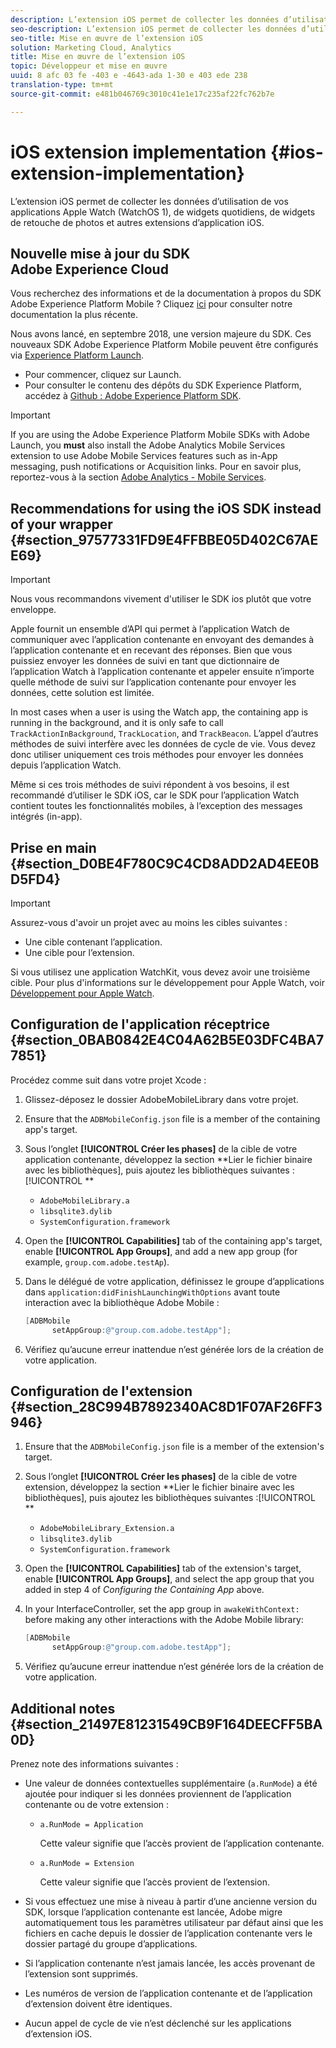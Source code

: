 ```yaml
---
description: L’extension iOS permet de collecter les données d’utilisation de vos applications Apple Watch (WatchOS 1), de widgets quotidiens, de widgets de retouche de photos et autres extensions d’application iOS.
seo-description: L’extension iOS permet de collecter les données d’utilisation de vos applications Apple Watch (WatchOS 1), de widgets quotidiens, de widgets de retouche de photos et autres extensions d’application iOS.
seo-title: Mise en œuvre de l’extension iOS
solution: Marketing Cloud, Analytics
title: Mise en œuvre de l’extension iOS
topic: Développeur et mise en œuvre
uuid: 8 afc 03 fe -403 e -4643-ada 1-30 e 403 ede 238
translation-type: tm+mt
source-git-commit: e481b046769c3010c41e1e17c235af22fc762b7e

---
```



# iOS extension implementation {#ios-extension-implementation}

L’extension iOS permet de collecter les données d’utilisation de vos applications Apple Watch (WatchOS 1), de widgets quotidiens, de widgets de retouche de photos et autres extensions d’application iOS.

## Nouvelle mise à jour du SDK Adobe Experience Cloud

Vous recherchez des informations et de la documentation à propos du SDK Adobe Experience Platform Mobile ? Cliquez [ici](https://aep-sdks.gitbook.io/docs/) pour consulter notre documentation la plus récente.

Nous avons lancé, en septembre 2018, une version majeure du SDK. Ces nouveaux SDK Adobe Experience Platform Mobile peuvent être configurés via [Experience Platform Launch](https://www.adobe.com/experience-platform/launch.html).

* Pour commencer, cliquez sur Launch.
* Pour consulter le contenu des dépôts du SDK Experience Platform, accédez à [Github : Adobe Experience Platform SDK](https://github.com/Adobe-Marketing-Cloud/acp-sdks).

>[!IMPORTANT]
>
> If you are using the Adobe Experience Platform Mobile SDKs with Adobe Launch, you **must** also install the Adobe Analytics Mobile Services extension to use Adobe Mobile Services features such as in-App messaging, push notifications or Acquisition links. Pour en savoir plus, reportez-vous à la section [Adobe Analytics - Mobile Services](https://aep-sdks.gitbook.io/docs/using-mobile-extensions/adobe-analytics-mobile-services).

## Recommendations for using the iOS SDK instead of your wrapper {#section_97577331FD9E4FFBBE05D402C67AEE69}

>[!IMPORTANT]
>
>Nous vous recommandons vivement d'utiliser le SDK ios plutôt que votre enveloppe.

Apple fournit un ensemble d’API qui permet à l’application Watch de communiquer avec l’application contenante en envoyant des demandes à l’application contenante et en recevant des réponses. Bien que vous puissiez envoyer les données de suivi en tant que dictionnaire de l’application Watch à l’application contenante et appeler ensuite n’importe quelle méthode de suivi sur l’application contenante pour envoyer les données, cette solution est limitée.

In most cases when a user is using the Watch app, the containing app is running in the background, and it is only safe to call `TrackActionInBackground`, `TrackLocation`, and `TrackBeacon`. L’appel d’autres méthodes de suivi interfère avec les données de cycle de vie. Vous devez donc utiliser uniquement ces trois méthodes pour envoyer les données depuis l’application Watch.

Même si ces trois méthodes de suivi répondent à vos besoins, il est recommandé d’utiliser le SDK iOS, car le SDK pour l’application Watch contient toutes les fonctionnalités mobiles, à l’exception des messages intégrés (in-app).

## Prise en main {#section_D0BE4F780C9C4CD8ADD2AD4EE0BD5FD4}

>[!IMPORTANT]
>
>Assurez-vous d'avoir un projet avec au moins les cibles suivantes :
>
>* Une cible contenant l’application.
>* Une cible pour l’extension.
>



Si vous utilisez une application WatchKit, vous devez avoir une troisième cible. Pour plus d'informations sur le développement pour Apple Watch, voir [Développement pour Apple Watch](https://developer.apple.com/library/ios/documentation/General/Conceptual/WatchKitProgrammingGuide/index.html#//apple_ref/doc/uid/TP40014969-CH8-SW1).

## Configuration de l'application réceptrice {#section_0BAB0842E4C04A62B5E03DFC4BA77851}

Procédez comme suit dans votre projet Xcode :

1. Glissez-déposez le dossier AdobeMobileLibrary dans votre projet.
1. Ensure that the `ADBMobileConfig.json` file is a member of the containing app's target.
1. Sous l’onglet **[!UICONTROL Créer les phases]** de la cible de votre application contenante, développez la section **Lier le fichier binaire avec les bibliothèques], puis ajoutez les bibliothèques suivantes :[!UICONTROL **

   * `AdobeMobileLibrary.a`
   * `libsqlite3.dylib`
   * `SystemConfiguration.framework`

1. Open the **[!UICONTROL Capabilities]** tab of the containing app's target, enable **[!UICONTROL App Groups]**, and add a new app group (for example, `group.com.adobe.testAp`).

1. Dans le délégué de votre application, définissez le groupe d’applications dans `application:didFinishLaunchingWithOptions` avant toute interaction avec la bibliothèque Adobe Mobile :

   ```objective-c
   [ADBMobile 
         setAppGroup:@"group.com.adobe.testApp"];
   ```

1. Vérifiez qu’aucune erreur inattendue n’est générée lors de la création de votre application.

## Configuration de l'extension {#section_28C994B7892340AC8D1F07AF26FF3946}

1. Ensure that the `ADBMobileConfig.json` file is a member of the extension's target.
1. Sous l’onglet **[!UICONTROL Créer les phases]** de la cible de votre extension, développez la section **Lier le fichier binaire avec les bibliothèques], puis ajoutez les bibliothèques suivantes :[!UICONTROL **

   * `AdobeMobileLibrary_Extension.a`
   * `libsqlite3.dylib`
   * `SystemConfiguration.framework`

1. Open the **[!UICONTROL Capabilities]** tab of the extension's target, enable **[!UICONTROL App Groups]**, and select the app group that you added in step 4 of *Configuring the Containing App* above.

1. In your InterfaceController, set the app group in `awakeWithContext:` before making any other interactions with the Adobe Mobile library:

   ```objective-c
   [ADBMobile 
         setAppGroup:@"group.com.adobe.testApp"];
   ```

1. Vérifiez qu’aucune erreur inattendue n’est générée lors de la création de votre application.

## Additional notes {#section_21497E81231549CB9F164DEECFF5BA0D}

Prenez note des informations suivantes :

* Une valeur de données contextuelles supplémentaire (`a.RunMode`) a été ajoutée pour indiquer si les données proviennent de l’application contenante ou de votre extension :

   * `a.RunMode = Application`

      Cette valeur signifie que l’accès provient de l’application contenante.
   * `a.RunMode = Extension`

      Cette valeur signifie que l’accès provient de l’extension.

* Si vous effectuez une mise à niveau à partir d’une ancienne version du SDK, lorsque l’application contenante est lancée, Adobe migre automatiquement tous les paramètres utilisateur par défaut ainsi que les fichiers en cache depuis le dossier de l’application contenante vers le dossier partagé du groupe d’applications.
* Si l’application contenante n’est jamais lancée, les accès provenant de l’extension sont supprimés.
* Les numéros de version de l’application contenante et de l’application d’extension doivent être identiques.
* Aucun appel de cycle de vie n’est déclenché sur les applications d’extension iOS.

